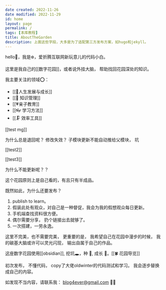 ```yaml
---
date created: 2022-11-26
date modified: 2022-11-29
id: home
layout: page
permalink: /
tags: [本库教程]
title: AboutTheGarden
description: 上面这些字段，大多是为了适配第三方发布方案，如hugo和jekyll。
---
```


hello👋，我是❄️，爱折腾互联网新玩意儿的代码小白。
 
这里是我自己的[[数字花园]]，或者说外挂大脑， 帮助找回花园深处的知识。

我主要关注的领域⭕：

- [[🌈人生发展与成长]]
-  [[🧀 知识管理]]
- [[💗亲子教育]]
-  [[👓 学习方法]]
-   [[🗜 效率工具]]

[[test mg]]

为什么总是退回呢？ 修改失效？
子模块更新不能自动推给父模块， 坑

[[test2]]

[[test3]]

为什么不能更新呢？？


这个花园原则上是自己看的，有且只有半成品。

既然如此，为什么还要发布？

1. publish to learn。
2. 假装此处有观众，对自己是一种督促，我会为我的假想观众每日更新。 
3. 手机端查找资料很方便。 
4. 偶尔需要分享， 扔个链接出去就够了。
5. 一次搭建，一劳永逸。 


这里不完美，也不需要完美， 更重要的是， 我希望自己在花园中漫步的时候， 我的碳基大脑或许可以灵光闪现， 输出自属于自己的作品。

这座数字花园使用[[obsidian]], 挖坑🕳，种 🌱, 成长 🌲。[[🍀 花园导览]]

初次发布， 不懂代码， copy了大佬oldwinter的代码测试和学习。 我会逐步替换成自己的内容。 

如发现不当内容，请联系我： [blog4ever@gmail.com](mailto:blog4ever@gmail.com) 🦀🦀

